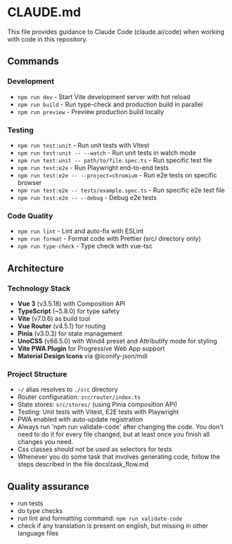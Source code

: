 # CLAUDE.md

This file provides guidance to Claude Code (claude.ai/code) when working with code in this repository.

## Commands

### Development

- `npm run dev` - Start Vite development server with hot reload
- `npm run build` - Run type-check and production build in parallel
- `npm run preview` - Preview production build locally

### Testing

- `npm run test:unit` - Run unit tests with Vitest
- `npm run test:unit -- --watch` - Run unit tests in watch mode
- `npm run test:unit -- path/to/file.spec.ts` - Run specific test file
- `npm run test:e2e` - Run Playwright end-to-end tests
- `npm run test:e2e -- --project=chromium` - Run e2e tests on specific browser
- `npm run test:e2e -- tests/example.spec.ts` - Run specific e2e test file
- `npm run test:e2e -- --debug` - Debug e2e tests

### Code Quality

- `npm run lint` - Lint and auto-fix with ESLint
- `npm run format` - Format code with Prettier (src/ directory only)
- `npm run type-check` - Type check with vue-tsc

## Architecture

### Technology Stack

- **Vue 3** (v3.5.18) with Composition API
- **TypeScript** (~5.8.0) for type safety
- **Vite** (v7.0.6) as build tool
- **Vue Router** (v4.5.1) for routing
- **Pinia** (v3.0.3) for state management
- **UnoCSS** (v66.5.0) with Wind4 preset and Attributify mode for styling
- **Vite PWA Plugin** for Progressive Web App support
- **Material Design Icons** via @iconify-json/mdi

### Project Structure

- `~/` alias resolves to `./src` directory
- Router configuration: `src/router/index.ts`
- State stores: `src/stores/` (using Pinia composition API)
- Testing: Unit tests with Vitest, E2E tests with Playwright
- PWA enabled with auto-update registration
- Always run 'npm run validate-code' after changing the code. You don't need to do it for every file changed, but at least once you finish all changes you need.
- Css classes should not be used as selectors for tests
- Whenever you do some task that involves generating code, follow the steps described in the file docs\task_flow.md

## Quality assurance

- run tests
- do type checks
- run lint and formatting command: `npm run validate-code`
- check if any translation is present on english, but missing in other language files
